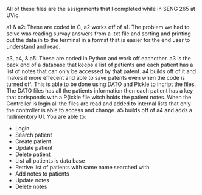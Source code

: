 All of these files are the assignments that I completed while in SENG 265 at UVic.

a1 & a2:
These are coded in C, a2 works off of a1. The problem we had to solve was reading survay answers from a .txt file and sorting and printing out the data in to the terminal in a format that is easier for the end user to understand and read. 

a3, a4, & a5:
These are coded in Python and work off eachother. 
a3 is the back end of a database that keeps a list of patients and each patient has a list of notes that can only be accessed by that patent.
a4 builds off of it and makes it more effecent and able to save patents even when the code is turned off. This is able to be done using DATO and Pickle to incript the files. The DATO files has all the patients information then each patient has a key that corisponds with a P{ickle file witch holds the patient notes. When the Controller is login all the files are read and added to internal lists that only the controller is able to access and change. 
a5 builds off of a4 and adds a rudimentory UI. You are able to:
- Login
- Search patient
- Create patient
- Update patient
- Delete patient
- List all patients is data base
- Retrive list of patients with same name searched with
- Add notes to patients
- Update notes
- Delete notes  
